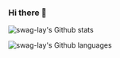 ### Hi there 👋

<!--
**swag-lay/swag-lay** is a ✨ _special_ ✨ repository because its `README.md` (this file) appears on your GitHub profile.

Here are some ideas to get you started:

- 🔭 I’m currently working on ...
- 🌱 I’m currently learning ...
- 👯 I’m looking to collaborate on ...
- 🤔 I’m looking for help with ...
- 💬 Ask me about ...
- 📫 How to reach me: ...
- 😄 Pronouns: ...
- ⚡ Fun fact: ...
-->

![swag-lay's Github stats](https://github-readme-stats.vercel.app/api?username=swag-lay&theme=swift&show_icons=true&count_private=true)


![swag-lay's Github languages](https://github-readme-stats.vercel.app/api/top-langs/?username=swag-lay&layout=compact&langs_count=10&theme=swift)



